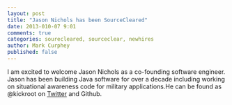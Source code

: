 ```yaml
---
layout: post
title: "Jason Nichols has been SourceCleared"
date: 2013-010-07 9:01
comments: true
categories: sourecleared, sourceclear, newhires
author: Mark Curphey
published: false
---
```

I am excited to welcome Jason Nichols as a co-founding software engineer. Jason has been building Java software for over a decade including working on situational awareness code for military applications.He can be found as @kickroot on <a href="https://twitter.com/kickroot">Twitter</a> and Github.